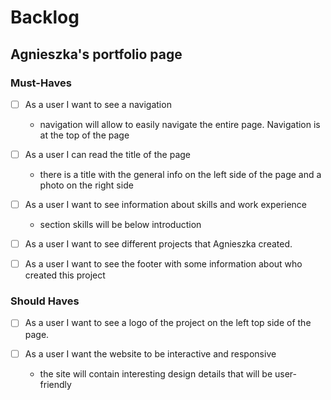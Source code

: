 # Backlog

## Agnieszka's portfolio page

### Must-Haves

- [ ] As a user I want to see a navigation

  - navigation will allow to easily navigate the entire page. Navigation is at
    the top of the page

- [ ] As a user I can read the title of the page

  - there is a title with the general info on the left side of the page and a
    photo on the right side

- [ ] As a user I want to see information about skills and work experience

  - section skills will be below introduction

- [ ] As a user I want to see different projects that Agnieszka created.

- [ ] As a user I want to see the footer with some information about who created
      this project

### Should Haves

- [ ] As a user I want to see a logo of the project on the left top side of the
      page.

- [ ] As a user I want the website to be interactive and responsive

  - the site will contain interesting design details that will be user-friendly
